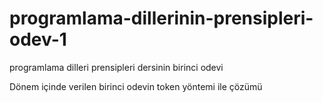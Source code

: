 # programlama-dillerinin-prensipleri-odev-1
programlama dilleri prensipleri dersinin birinci odevi

Dönem içinde verilen birinci odevin token yöntemi ile çözümü
